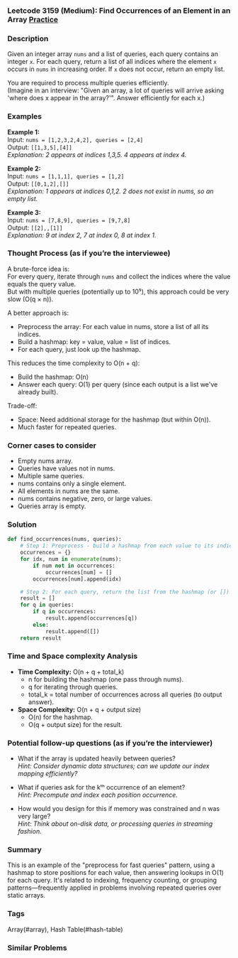 ### Leetcode 3159 (Medium): Find Occurrences of an Element in an Array [Practice](https://leetcode.com/problems/find-occurrences-of-an-element-in-an-array)

### Description  
Given an integer array `nums` and a list of queries, each query contains an integer `x`. For each query, return a list of all indices where the element `x` occurs in `nums` in increasing order. If `x` does not occur, return an empty list.

You are required to process multiple queries efficiently.  
(Imagine in an interview: "Given an array, a lot of queries will arrive asking 'where does x appear in the array?'". Answer efficiently for each x.)

### Examples  

**Example 1:**  
Input: `nums = [1,2,3,2,4,2], queries = [2,4]`  
Output: `[[1,3,5],[4]]`  
*Explanation: 2 appears at indices 1,3,5. 4 appears at index 4.*

**Example 2:**  
Input: `nums = [1,1,1], queries = [1,2]`  
Output: `[[0,1,2],[]]`  
*Explanation: 1 appears at indices 0,1,2. 2 does not exist in nums, so an empty list.*

**Example 3:**  
Input: `nums = [7,8,9], queries = [9,7,8]`  
Output: `[[2],,[1]]`  
*Explanation: 9 at index 2, 7 at index 0, 8 at index 1.*

### Thought Process (as if you’re the interviewee)  
A brute-force idea is:  
For every query, iterate through `nums` and collect the indices where the value equals the query value.  
But with multiple queries (potentially up to 10⁵), this approach could be very slow (O(q × n)).

A better approach is:  
- Preprocess the array: For each value in nums, store a list of all its indices.
- Build a hashmap: key = value, value = list of indices.
- For each query, just look up the hashmap.

This reduces the time complexity to O(n + q):

- Build the hashmap: O(n)
- Answer each query: O(1) per query (since each output is a list we've already built).

Trade-off:  
- Space: Need additional storage for the hashmap (but within O(n)).
- Much faster for repeated queries.

### Corner cases to consider  
- Empty nums array.
- Queries have values not in nums.
- Multiple same queries.
- nums contains only a single element.
- All elements in nums are the same.
- nums contains negative, zero, or large values.
- Queries array is empty.

### Solution

```python
def find_occurrences(nums, queries):
    # Step 1: Preprocess - build a hashmap from each value to its indices
    occurrences = {}
    for idx, num in enumerate(nums):
        if num not in occurrences:
            occurrences[num] = []
        occurrences[num].append(idx)

    # Step 2: For each query, return the list from the hashmap (or [])
    result = []
    for q in queries:
        if q in occurrences:
            result.append(occurrences[q])
        else:
            result.append([])
    return result
```

### Time and Space complexity Analysis  

- **Time Complexity:** O(n + q + total_k)  
  - n for building the hashmap (one pass through nums).  
  - q for iterating through queries.  
  - total_k = total number of occurrences across all queries (to output answer).
- **Space Complexity:** O(n + q + output size)  
  - O(n) for the hashmap.
  - O(q + output size) for the result.

### Potential follow-up questions (as if you’re the interviewer)  

- What if the array is updated heavily between queries?  
  *Hint: Consider dynamic data structures; can we update our index mapping efficiently?*

- What if queries ask for the kᵗʰ occurrence of an element?  
  *Hint: Precompute and index each position occurrence.*

- How would you design for this if memory was constrained and n was very large?  
  *Hint: Think about on-disk data, or processing queries in streaming fashion.*

### Summary
This is an example of the "preprocess for fast queries" pattern, using a hashmap to store positions for each value, then answering lookups in O(1) for each query. It's related to indexing, frequency counting, or grouping patterns—frequently applied in problems involving repeated queries over static arrays.

### Tags
Array(#array), Hash Table(#hash-table)

### Similar Problems
